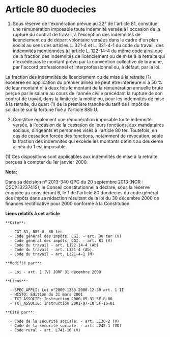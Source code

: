 # Article 80 duodecies

1. Sous réserve de l'exonération prévue au 22° de l'article 81, constitue une rémunération imposable toute indemnité versée à
l'occasion de la rupture du contrat de travail, à l'exception des indemnités de licenciement ou de départ volontaire versées
dans le cadre d'un plan social au sens des articles L. 321-4 et L. 321-4-1 du code du travail, des indemnités mentionnées à
l'article L. 122-14-4 du même code ainsi que de la fraction des indemnités de licenciement ou de mise à la retraite qui
n'excède pas le montant prévu par la convention collective de branche, par l'accord professionnel et interprofessionnel ou, à
défaut, par la loi. 

La fraction des indemnités de licenciement ou de mise à la retraite (1) exonérée en application du premier alinéa ne peut
être inférieure ni à 50 % de leur montant ni à deux fois le montant de la rémunération annuelle brute perçue par le salarié
au cours de l'année civile précédant la rupture de son contrat de travail, dans la limite de la moitié ou, pour les
indemnités de mise à la retraite, du quart (1) de la première tranche du tarif de l'impôt de solidarité sur la fortune fixé à
l'article 885 U. 

2. Constitue également une rémunération imposable toute indemnité versée, à l'occasion de la cessation de leurs fonctions,
aux mandataires sociaux, dirigeants et personnes visés à l'article 80 ter. Toutefois, en cas de cessation forcée des
fonctions, notamment de révocation, seule la fraction des indemnités qui excède les montants définis au deuxième alinéa du 1
est imposable. 

(1) Ces dispositions sont applicables aux indemnités de mise à la retraite perçues à compter du 1er janvier 2000.

**Nota:**

Dans sa décision n° 2013-340 QPC du 20 septembre 2013 (NOR : CSCX1323741S), le Conseil constitutionnel a déclaré, sous la
réserve énoncée au considérant 6, le 1 de l'article 80 duodecies du code général des impôts dans sa rédaction résultant de la
loi du 30 décembre 2000 de finances rectificative pour 2000 conforme à la Constitution.

**Liens relatifs à cet article**

	**Cite**:

	  - CGI 81, 885 U, 80 ter
	  - Code général des impôts, CGI. - art. 80 ter (V)
	  - Code général des impôts, CGI. - art. 81 (V)
	  - Code du travail - art. L122-14-4 (Ab)
	  - Code du travail - art. L321-4 (Ab)
	  - Code du travail - art. L321-4-1 (M)

	**Modifié par**:

	  - Loi - art. 1 (V) JORF 31 décembre 2000

	**Liens**:

	  - SPEC_APPLI: Loi n°2000-1353 2000-12-30 art. 1 II
	  - HISTO: Edition du 31 mars 2001
	  - TXT_ASSOCIE: Instruction 2000-05-31 5F-8-00
	  - TXT_ASSOCIE: Instruction 2001-07-18 5F-16-01

	**Cité par**:

	  - Code de la sécurité sociale. - art. L136-2 (V)
	  - Code de la sécurité sociale. - art. L242-1 (VD)
	  - Code rural - art. L741-10 (V)
